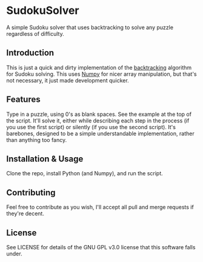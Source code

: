 # SudokuSolver
A simple Sudoku solver that uses backtracking to solve any puzzle regardless of difficulty.

## Introduction
This is just a quick and dirty implementation of the [backtracking](https://en.wikipedia.org/wiki/Sudoku_solving_algorithms#Backtracking) algorithm for Sudoku solving. This uses [Numpy](http://www.numpy.org/) for nicer array manipulation, but that's not necessary, it just made development quicker.

## Features
Type in a puzzle, using 0's as blank spaces. See the example at the top of the script. It'll solve it, either while describing each step in the process (if you use the first script) or silently (if you use the second script). It's barebones, designed to be a simple understandable implementation, rather than anything too fancy.

## Installation & Usage
Clone the repo, install Python (and Numpy), and run the script.

## Contributing
Feel free to contribute as you wish, I'll accept all pull and merge requests if they're decent.

## License
See LICENSE for details of the GNU GPL v3.0 license that this software falls under.
